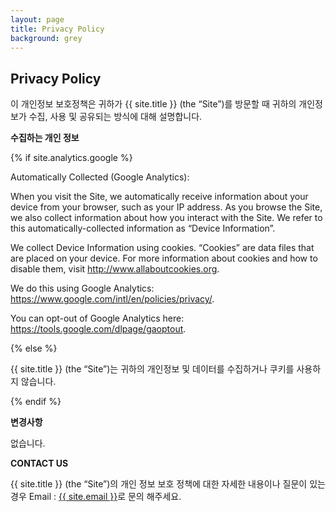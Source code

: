 ```yaml
---
layout: page
title: Privacy Policy
background: grey
---
```


<div class="col-lg-12 text-center">
	<h2 class="section-heading text-uppercase">Privacy Policy</h2>
</div>

이 개인정보 보호정책은 귀하가 {{ site.title }} (the “Site”)를 방문할 때 귀하의 개인정보가 수집, 사용 및 공유되는 방식에 대해 설명합니다.

**수집하는 개인 정보**

{% if site.analytics.google %}

Automatically Collected (Google Analytics):

When you visit the Site, we automatically receive information about your device from your browser, such as your IP address. As you browse the Site, we also collect information about how you interact with the Site. We refer to this automatically-collected information as “Device Information”.

We collect Device Information using cookies. “Cookies” are data files that are placed on your device. For more information about cookies and how to disable them, visit http://www.allaboutcookies.org.

We do this using Google Analytics: <https://www.google.com/intl/en/policies/privacy/>.

You can opt-out of Google Analytics here: <https://tools.google.com/dlpage/gaoptout>.

{% else %}

{{ site.title }} (the “Site”)는 귀하의 개인정보 및 데이터를 수집하거나 쿠키를 사용하지 않습니다.

{% endif %}

**변경사항**

없습니다.

**CONTACT US**

{{ site.title }} (the “Site”)의 개인 정보 보호 정책에 대한 자세한 내용이나 질문이 있는 경우 Email : <a href="mailto:{{ site.email }}">{{ site.email }}</a>로 문의 해주세요.

